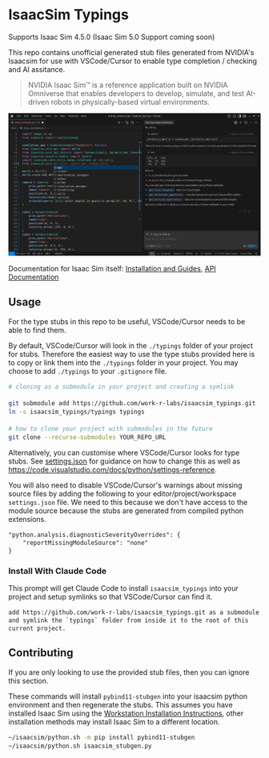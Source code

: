 # IsaacSim Typings

Supports Isaac Sim 4.5.0 (Isaac Sim 5.0 Support coming soon) 

This repo contains unofficial generated stub files generated from NVIDIA's Isaacsim for use with VSCode/Cursor to enable type completion / checking and AI assitance.

> NVIDIA Isaac Sim™ is a reference application built on NVIDIA Omniverse that enables developers to develop, simulate, and test AI-driven robots in physically-based virtual environments.

![Example](./assets/checking-completion-llm.png "Screenshot of Cursor editor demonstrating IsaacSim type support: left side shows type checking and import completion hints, right side shows an AI assistant leveraging the type information from the provided stubs")

Documentation for Isaac Sim itself: [Installation and Guides](https://docs.isaacsim.omniverse.nvidia.com/4.5.0/index.html), [API Documentation](https://docs.isaacsim.omniverse.nvidia.com/4.5.0/py/index.html)


## Usage

For the type stubs in this repo to be useful, VSCode/Cursor needs to be able to find them.

By default, VSCode/Cursor will look in the `./typings` folder of your project for stubs. Therefore the easiest way to use the type stubs provided here is to copy or link them into the `./typings` folder in your project. You may choose to add `./typings` to your `.gitignore` file.

```bash
# cloning as a submodule in your project and creating a symlink

git submodule add https://github.com/work-r-labs/isaacsim_typings.git
ln -s isaacsim_typings/typings typings

# how to clone your project with submodules in the future
git clone --recurse-submodules YOUR_REPO_URL
```

Alternatively, you can customise where VSCode/Cursor looks for type stubs. See [settings.json](./.vscode/settings.json) for guidance on how to change this as well as https://code.visualstudio.com/docs/python/settings-reference.

You will also need to disable VSCode/Cursor's warnings about missing source files by adding the following to your editor/project/workspace `settings.json` file. We need to this because we don't have access to the module source because the stubs are generated from compiled python extensions.

```
"python.analysis.diagnosticSeverityOverrides": {
    "reportMissingModuleSource": "none"
}
```

### Install With Claude Code

This prompt will get Claude Code to install `isaacsim_typings` into your project and setup symlinks so that VSCode/Cursor can find it.

```
add https://github.com/work-r-labs/isaacsim_typings.git as a submodule and symlink the `typings` folder from inside it to the root of this current project.
```

## Contributing

If you are only looking to use the provided stub files, then you can ignore this section.

These commands will install `pybind11-stubgen` into your isaacsim python environment and then regenerate the stubs. This assumes you have installed Isaac Sim using the [Workstation Installation Instructions](https://docs.isaacsim.omniverse.nvidia.com/4.5.0/installation/install_workstation.html), other installation methods may install Isaac Sim to a different location.

```bash
~/isaacsim/python.sh -m pip install pybind11-stubgen
~/isaacsim/python.sh isaacsim_stubgen.py
```
